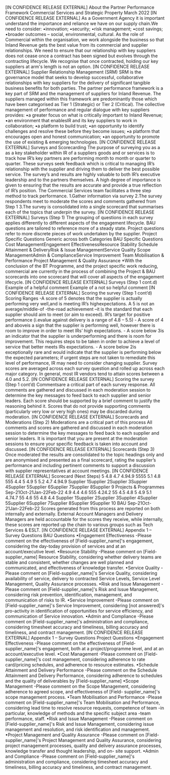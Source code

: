 \[IN CONFIDENCE RELEASE EXTERNAL\] About the Partner Performance Framework Commercial Services and Strategic Property March 2022 \[IN CONFIDENCE RELEASE EXTERNAL\] As a Government Agency it is important understand the importance and reliance we have on our supply chain.We need to consider: •innovation; •security; •risk management; •cost savings; •broader outcomes – social, environmental, cultural. As the role of Commercial within the organisation, we work alongside the business so that Inland Revenue gets the best value from its commercial and supplier relationships. We need to ensure that our relationship with key suppliers does not cease once a contract has been signed but evolves through the contracting lifecycle. We recognise that once contracted, holding our key suppliers at arm's length is not an option. \[IN CONFIDENCE RELEASE EXTERNAL\] Supplier Relationship Management (SRM) SRM is the governance model that seeks to develop successful, collaborative relationships with key suppliers for the delivery of significant tangible business benefits for both parties. The partner performance framework is a key part of SRM and the management of suppliers for Inland Revenue. The suppliers managed within this framework are predominantly those which have been categorised as Tier 1 (Strategic) or Tier 2 (Critical). The collective management of performance and regular dialogue with key suppliers provides: •a greater focus on what is critically important to Inland Revenue; •an environment that enablesIR and its key suppliers to work in collaboration; •a platform to build trust; •an opportunity to identify challenges and resolve these before they become issues; •a platform that encourages open and honest communication; •an opportunity to promote the use of existing & emerging technologies. \[IN CONFIDENCE RELEASE EXTERNAL\] Surveys and Scorecarding The purpose of surveying you as a as a key stakeholder within IR of a suppliers goods and or services is to track how IR’s key partners are performing month to month or quarter to quarter. These surveys seek feedback which is critical to managing IR’s relationship with the supplier and driving them to deliver the best possible service. The survey’s and results are highly valuable to both IR’s executive leadership and to the partners themselves. A high degree of importance is given to ensuring that the results are accurate and provide a true reflection of IR’s position. The Commercial Services team facilitates a three step method to track performance. 1.Gather information via survey 2.The survey respondents meet to moderate the scores and comments gathered from Step 1 3.The survey is consolidated into a single scorecard that summarises each of the topics that underpin the survey. \[IN CONFIDENCE RELEASE EXTERNAL\] Surveys (Step 1) The grouping of questions in each survey applies differently to different aspects of the engagement lifecycle. BAU questions are tailored to reference more of a steady state. Project questions refer to more discrete pieces of work undertaken by the supplier. Project Specific Questions Generic across both Categories BAU Specific Questions Cost ManagementEngagement EffectivenessResource Stability Schedule Attainment & DeliveryRisk & Issue ManagementService Quality Scope ManagementAdmin & ComplianceService Improvement Team Mobilisation & Performance Project Management & Quality Assurance \*With the conclusion of the BT Programme, and the project specific work reducing, commercial are currently in the process of combining the Project & BAU scorecards into one scorecard that will cover all aspects of the engagement lifecycle. \[IN CONFIDENCE RELEASE EXTERNAL\] Surveys (Step 1 cont.d) Example of a helpful comment Example of a not so helpful comment \[IN CONFIDENCE RELEASE EXTERNAL\] Scoring the survey (Step 1 cont’d) Scoring Ranges -A score of 5 denotes that the supplier is actually performing very well,and is meeting IR’s highexpectations. A 5 is not an average/middle-of -the-road achievement –it is the standard that each supplier should aim to meet (or aim to exceed). IR’s target for positive performance (i.evalue against delivery is a range of 4.8 – 5.5) - A score of 4 and aboveis a sign that the supplier is performing well, however there is room to improve in order to meet IRs’ high expectations. - A score below 3is an indicator that the supplier is underperforming and there is room for improvement. This requires steps to be taken in order to achieve a level of service that better meets IRs expectations. - A score below 2is exceptionally rare and would indicate that the supplier is performing below the expected parameters; if urgent steps are not taken to remediate this level of performance, IR may need to consider changing supplier. Survey scores are averaged across each survey question and rolled up across each major category. In general, most IR vendors tend to attain scores between a 4.0 and 5.2. \[IN CONFIDENCE RELEASE EXTERNAL\] Scoring the survey (Step 1 cont’d) Commentsare a critical part of each survey response. All comments are gathered and discussed in each moderation session to determine the key messages to feed back to each supplier and senior leaders. Each score should be supported by a brief comment to justify the reasoning behind it. Scores that do not provide supporting comments (particularly very low or very high ones) may be discarded during moderation. \[IN CONFIDENCE RELEASE EXTERNAL\] Scorecards and Moderations (Step 2) Moderations are a critical part of this process All comments and scores are gathered and discussed in each moderation session to determine the key messages to feed back to each supplier and senior leaders. It is important that you are present at the moderation sessions to ensure your specific feedback is taken into account and discussed. \[IN CONFIDENCE RELEASE EXTERNAL\] Scorecards (Step 3) Once moderated the results are consolidated to the topic headings only and are anonymised and presented as a final scorecard, rating the supplier’s performance and including pertinent comments to support a discussion with supplier representatives at account meetings. \[IN CONFIDENCE RELEASE EXTERNAL\] Scorecard (Next Steps) 5 4.8 4.7 4.94.9 5555 5.1 4.8 555 4.4 5 4.9 5 5.2 4.7 4.94.9 Supplier 1Supplier 2Supplier 3Suppier 4Supplier 5Supplier 6Supplier 7Supplier 8Supplier 9 Projects & Programmes Sep-21Oct-21Jan-22Feb-22 4.9 4.4 4.6 555 4.24.2 55 4.5 4.8 5 4.9 5.1 4.74.7 55 4.6 55 4.8 4.4 Supplier 1Supplier 2Supplier 3Supplier 4Supplier 5Supplier 6Supplier 7Supplier 8Supplier 9Supplier 10 BAU Sep-21Oct-21Jan-22Feb-22 Scores generated from this process are reported on both internally and externally. External Account Managers and Delivery Managers are held accountable for the scores they receive, while internally, these scores are reported up the chain to various groups such as Tech Services & ESLT. \[IN CONFIDENCE RELEASE EXTERNAL\] Appendix 1 – Survey Questions BAU Questions •Engagement Effectiveness -Please comment on the effectiveness of \[Field-supplier\_name\]'s engagement, considering the day-today provision of services and at an account/executive level. •Resource Stability -Please comment on \[Field-supplier\_name\] Resource Stability, considering whether delivery teams are stable and consistent, whether changes are well planned and communicated, and effectiveness of knowledge transfer. •Service Quality -Please comment on \[Field-supplier\_name\]'s Service Quality, considering availability of service, delivery to contracted Service Levels, Service Level Management, Quality Assurance processes. •Risk and Issue Management -Please comment on \[Field-supplier\_name\]'s Risk and Issue Management, considering risk prevention, identification, management, and communication of risks to IR. •Service Improvement -Please comment on \[Field-supplier\_name\]'s Service Improvement, considering \[not answered\]'s pro-activity in identification of opportunities for service efficiency, and communication of Service innovation. •Admin and Compliance -Please comment on \[Field-supplier\_name\]'s administration and compliance, considering timesheet accuracy and timeliness, billing accuracy and timeliness, and contract management. \[IN CONFIDENCE RELEASE EXTERNAL\] Appendix 1 – Survey Questions Project Questions •Engagement Effectiveness -Please comment on the effectiveness of \[Field-supplier\_name\]'s engagement, both at a project/programme level, and at an account/executive level. •Cost Management -Please comment on \[Field-supplier\_name\]'s cost management, considering adherence to rate card/pricing schedules, and adherence to resource estimates. •Schedule Attainment and Delivery Performance -Please comment on the Schedule Attainment and Delivery Performance, considering adherence to schedules and the quality of deliverables by \[Field-supplier\_name\] •Scope Management -Please comment on the Scope Management, considering adherence to agreed scope, and effectiveness of \[Field- supplier\_name\]'s scope management process. •Team Mobilisation and Performance -Please comment on \[Field-supplier\_name\]'s Team Mobilisation and Performance, considering lead time to resolve resource requests, competence of team -in particular, knowledge of methods and the specific subject area -team performance, staff. •Risk and Issue Management -Please comment on \[Field-supplier\_name\]'s Risk and Issue Management, considering issue management and resolution, and risk identification and management. •Project Management and Quality Assurance -Please comment on \[Field-supplier\_name\]'s Project Management and Quality Assurance, considering project management processes, quality and delivery assurance processes, knowledge transfer and thought leadership, and on- site support. •Admin and Compliance -Please comment on \[Field-supplier\_name\]'s administration and compliance, considering timesheet accuracy and timeliness, billing accuracy and timeliness, and contract management.